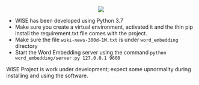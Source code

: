 <div align="center">
  <img src="https://github.com/CoDS-GCS/WISE/blob/dev/logo.png" />
</div>

* WISE has been developed using Python 3.7
* Make sure you create a virtual environment, activated it and the thin pip install the requirement.txt file comes with the project. 
* Make sure the file `wiki-news-300d-1M.txt` is under `word_embedding` directory
* Start the Word Embedding server using the command `python word_embedding/server.py 127.0.0.1 9600`

WISE Project is work under development; expect some upnormality during installing and using the software.
